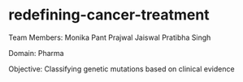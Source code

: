 # redefining-cancer-treatment
Team Members:
Monika Pant
Prajwal Jaiswal
Pratibha Singh
  
Domain:
  Pharma
  
Objective:
  Classifying genetic mutations based on clinical evidence
